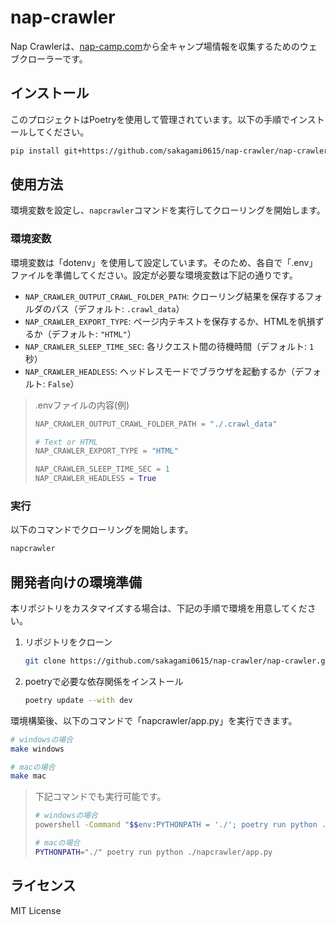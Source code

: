 # nap-crawler

Nap Crawlerは、[nap-camp.com](https://www.nap-camp.com)から全キャンプ場情報を収集するためのウェブクローラーです。

## インストール

このプロジェクトはPoetryを使用して管理されています。以下の手順でインストールしてください。

```bash
pip install git+https://github.com/sakagami0615/nap-crawler/nap-crawler.git
```

## 使用方法

環境変数を設定し、`napcrawler`コマンドを実行してクローリングを開始します。

### 環境変数

環境変数は「dotenv」を使用して設定しています。そのため、各自で「.env」ファイルを準備してください。設定が必要な環境変数は下記の通りです。

- `NAP_CRAWLER_OUTPUT_CRAWL_FOLDER_PATH`: クローリング結果を保存するフォルダのパス（デフォルト: `.crawl_data`）
- `NAP_CRAWLER_EXPORT_TYPE`: ページ内テキストを保存するか、HTMLを帆損ずるか（デフォルト: `"HTML"`）
- `NAP_CRAWLER_SLEEP_TIME_SEC`: 各リクエスト間の待機時間（デフォルト: `1`秒）
- `NAP_CRAWLER_HEADLESS`: ヘッドレスモードでブラウザを起動するか（デフォルト: `False`）

> .envファイルの内容(例)
> 
> ```python
> NAP_CRAWLER_OUTPUT_CRAWL_FOLDER_PATH = "./.crawl_data"
> 
> # Text or HTML
> NAP_CRAWLER_EXPORT_TYPE = "HTML"
> 
> NAP_CRAWLER_SLEEP_TIME_SEC = 1
> NAP_CRAWLER_HEADLESS = True
> ```

### 実行

以下のコマンドでクローリングを開始します。

```bash
napcrawler
```

## 開発者向けの環境準備

本リポジトリをカスタマイズする場合は、下記の手順で環境を用意してください。

1. リポジトリをクローン

   ```bash
   git clone https://github.com/sakagami0615/nap-crawler/nap-crawler.git
   ```

2. poetryで必要な依存関係をインストール

   ```bash
   poetry update --with dev
   ```

環境構築後、以下のコマンドで「napcrawler/app.py」を実行できます。

```bash
# windowsの場合
make windows

# macの場合
make mac
```

> 下記コマンドでも実行可能です。
>
> ```bash
> # windowsの場合
> powershell -Command "$$env:PYTHONPATH = './'; poetry run python ./napcrawler/app.py"
> 
> # macの場合
> PYTHONPATH="./" poetry run python ./napcrawler/app.py
> ```

## ライセンス

MIT License
